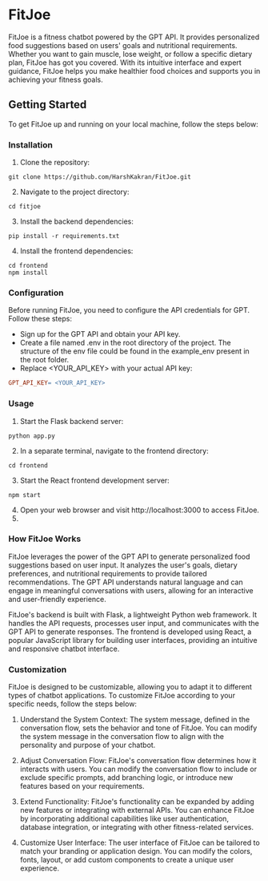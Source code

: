 # FitJoe

FitJoe is a fitness chatbot powered by the GPT API. It provides personalized food suggestions based on users' goals and nutritional requirements. Whether you want to gain muscle, lose weight, or follow a specific dietary plan, FitJoe has got you covered. With its intuitive interface and expert guidance, FitJoe helps you make healthier food choices and supports you in achieving your fitness goals.

## Getting Started

To get FitJoe up and running on your local machine, follow the steps below:

### Installation

1. Clone the repository:

```shell
git clone https://github.com/HarshKakran/FitJoe.git
```
2. Navigate to the project directory:
```shell
cd fitjoe
```
3. Install the backend dependencies:
```shell
pip install -r requirements.txt
```
4. Install the frontend dependencies:
```shell
cd frontend
npm install
```
### Configuration
Before running FitJoe, you need to configure the API credentials for GPT. Follow these steps:

- Sign up for the GPT API and obtain your API key.
- Create a file named .env in the root directory of the project. The structure of the env file could be found in the example_env present in the root folder.
- Replace <YOUR_API_KEY> with your actual API key:
```makefile
GPT_API_KEY= <YOUR_API_KEY>
```
### Usage
1. Start the Flask backend server:
```shell
python app.py
```
2. In a separate terminal, navigate to the frontend directory:
```shell
cd frontend
```
3. Start the React frontend development server:
```shell
npm start
```
4. Open your web browser and visit http://localhost:3000 to access FitJoe.
5. 
### How FitJoe Works
FitJoe leverages the power of the GPT API to generate personalized food suggestions based on user input. It analyzes the user's goals, dietary preferences, and nutritional requirements to provide tailored recommendations. The GPT API understands natural language and can engage in meaningful conversations with users, allowing for an interactive and user-friendly experience.

FitJoe's backend is built with Flask, a lightweight Python web framework. It handles the API requests, processes user input, and communicates with the GPT API to generate responses. The frontend is developed using React, a popular JavaScript library for building user interfaces, providing an intuitive and responsive chatbot interface.

### Customization

FitJoe is designed to be customizable, allowing you to adapt it to different types of chatbot applications. To customize FitJoe according to your specific needs, follow the steps below:

1. Understand the System Context: The system message, defined in the conversation flow, sets the behavior and tone of FitJoe. You can modify the system message in the conversation flow to align with the personality and purpose of your chatbot.

2. Adjust Conversation Flow: FitJoe's conversation flow determines how it interacts with users. You can modify the conversation flow to include or exclude specific prompts, add branching logic, or introduce new features based on your requirements.

3. Extend Functionality: FitJoe's functionality can be expanded by adding new features or integrating with external APIs. You can enhance FitJoe by incorporating additional capabilities like user authentication, database integration, or integrating with other fitness-related services.

4. Customize User Interface: The user interface of FitJoe can be tailored to match your branding or application design. You can modify the colors, fonts, layout, or add custom components to create a unique user experience.
